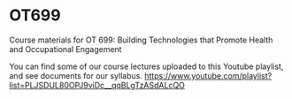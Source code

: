 # OT699
Course materials for OT 699: Building Technologies that Promote Health and Occupational Engagement

You can find some of our course lectures uploaded to this Youtube playlist, and see documents for our syllabus. 
https://www.youtube.com/playlist?list=PLJSDUL80OPJ9viDc__qqBLgTzASdALcQO
